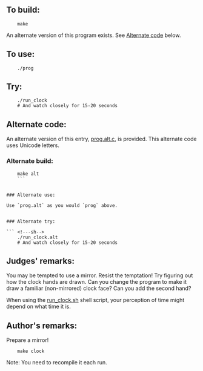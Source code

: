 ## To build:

``` <!---sh-->
    make
```

An alternate version of this program exists. See [Alternate
code](#alternate-code) below.


## To use:

``` <!---sh-->
    ./prog
```


## Try:

``` <!---sh-->
    ./run_clock
    # And watch closely for 15-20 seconds
```


## Alternate code:

An alternate version of this entry, [prog.alt.c](prog.alt.c), is provided.  This
alternate code uses Unicode letters.


### Alternate build:

``` <!---sh-->
    make alt
    ```


### Alternate use:

Use `prog.alt` as you would `prog` above.


### Alternate try:

``` <!---sh-->
    ./run_clock.alt
    # And watch closely for 15-20 seconds
```


## Judges' remarks:

You may be tempted to use a mirror. Resist the temptation! Try figuring out how
the clock hands are drawn.  Can you change the program to make it draw a
familiar (non-mirrored) clock face? Can you add the second hand?

When using the [run_clock.sh](run_clock.sh) shell script, your perception of
time might depend on what time it is.


## Author's remarks:

Prepare a mirror!

``` <!---sh-->
    make clock
```

Note: You need to recompile it each run.

<!--

    Copyright © 1984-2024 by Landon Curt Noll. All Rights Reserved.

    You are free to share and adapt this file under the terms of this license:

	Creative Commons Attribution-ShareAlike 4.0 International (CC BY-SA 4.0)

    For more information, see:

	https://creativecommons.org/licenses/by-sa/4.0/

-->
